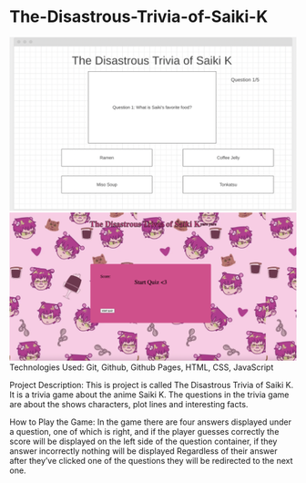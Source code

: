 # The-Disastrous-Trivia-of-Saiki-K
![Wireframe - In-Progress](img/Screen%20Shot%202022-03-27%20at%2011.47.32%20PM.png)
![Wireframe - In-Progress](img/Screen%20Shot%202022-04-01%20at%2012.12.22%20PM.png)
Technologies Used: Git, Github, Github Pages, HTML, CSS, JavaScript

Project Description:
This is project is called The Disastrous Trivia of Saiki K. It is a trivia game about the anime Saiki K. The questions in the trivia game are about the shows characters, plot lines and interesting facts.

How to Play the Game:
In the game there are four answers displayed under a question, one of which is right, and if the player guesses correctly the score will be displayed on the left side of the question container, if they answer incorrectly nothing will be displayed Regardless of their answer after they’ve clicked one of the questions they will be redirected to the next one.
